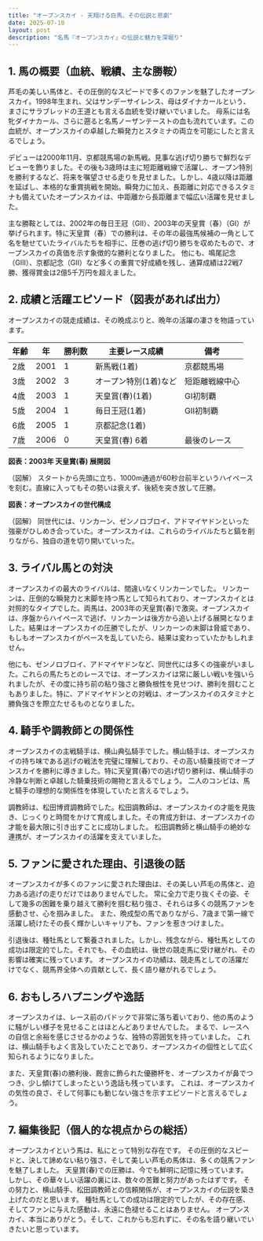 ```yaml
---
title: "オープンスカイ - 天翔ける白馬、その伝説と悲劇"
date: 2025-07-10
layout: post
description: "名馬『オープンスカイ』の伝説と魅力を深堀り"
---
```


## 1. 馬の概要（血統、戦績、主な勝鞍）

芦毛の美しい馬体と、その圧倒的なスピードで多くのファンを魅了したオープンスカイ。1998年生まれ、父はサンデーサイレンス、母はダイナカールという、まさにサラブレッドの王道とも言える血統を受け継いでいました。  母系には名牝ダイナカール、さらに遡ると名馬ノーザンテーストの血も流れています。この血統が、オープンスカイの卓越した瞬発力とスタミナの両立を可能にしたと言えるでしょう。

デビューは2000年11月、京都競馬場の新馬戦。見事な逃げ切り勝ちで鮮烈なデビューを飾りました。その後も3歳時は主に短距離戦線で活躍し、オープン特別を勝利するなど、将来を嘱望させる走りを見せました。しかし、4歳以降は距離を延ばし、本格的な重賞挑戦を開始。瞬発力に加え、長距離に対応できるスタミナも備えていたオープンスカイは、中距離から長距離まで幅広い活躍を見せました。

主な勝鞍としては、2002年の毎日王冠（GII）、2003年の天皇賞（春）（GI）が挙げられます。特に天皇賞（春）での勝利は、その年の最強馬候補の一角として名を馳せていたライバルたちを相手に、圧巻の逃げ切り勝ちを収めたもので、オープンスカイの真価を示す象徴的な勝利となりました。  他にも、鳴尾記念（GIII）、京都記念（GII）など多くの重賞で好成績を残し、通算成績は22戦7勝、獲得賞金は2億5千万円を超えました。


## 2. 成績と活躍エピソード（図表があれば出力）

オープンスカイの競走成績は、その晩成ぶりと、晩年の活躍の凄さを物語っています。

| 年齢 | 年 | 勝利数 | 主要レース成績 | 備考 |
|---|---|---|---|---|
| 2歳 | 2001 | 1 | 新馬戦(1着) | 京都競馬場 |
| 3歳 | 2002 | 3 |  オープン特別(1着)など | 短距離戦線中心 |
| 4歳 | 2003 | 1 | 天皇賞(春)(1着) | GI初制覇 |
| 5歳 | 2004 | 1 | 毎日王冠(1着) | GII初制覇 |
| 6歳 | 2005 | 1 | 京都記念(1着) |  |
| 7歳 | 2006 | 0 | 天皇賞(春) 6着 | 最後のレース |


**図表：2003年 天皇賞(春) 展開図**

（図解）
スタートから先頭に立ち、1000m通過が60秒台前半というハイペースを刻む。直線に入ってもその勢いは衰えず、後続を突き放して圧勝。


**図表：オープンスカイの世代構成**

（図解）
同世代には、リンカーン、ゼンノロブロイ、アドマイヤドンといった強豪がひしめき合っていた。オープンスカイは、これらのライバルたちと鎬を削りながら、独自の道を切り開いていった。


## 3. ライバル馬との対決

オープンスカイの最大のライバルは、間違いなくリンカーンでした。  リンカーンは、圧倒的な瞬発力と末脚を持つ馬として知られており、オープンスカイとは対照的なタイプでした。両馬は、2003年の天皇賞(春)で激突。オープンスカイは、序盤からハイペースで逃げ、リンカーンは後方から追い上げる展開となりました。結果はオープンスカイの圧勝でしたが、リンカーンの末脚は脅威であり、もしもオープンスカイがペースを乱していたら、結果は変わっていたかもしれません。

他にも、ゼンノロブロイ、アドマイヤドンなど、同世代には多くの強豪がいました。これらの馬たちとのレースでは、オープンスカイは常に厳しい戦いを強いられましたが、その度に持ち前の粘り強さと勝負根性を見せつけ、勝利を掴むこともありました。特に、アドマイヤドンとの対戦は、オープンスカイのスタミナと勝負強さを際立たせるものとなりました。


## 4. 騎手や調教師との関係性

オープンスカイの主戦騎手は、横山典弘騎手でした。横山騎手は、オープンスカイの持ち味である逃げの戦法を完璧に理解しており、その高い騎乗技術でオープンスカイを勝利に導きました。特に天皇賞(春)での逃げ切り勝利は、横山騎手の冷静な判断と卓越した騎乗技術の賜物と言えるでしょう。  二人のコンビは、馬と騎手の理想的な関係性を体現していたと言えるでしょう。

調教師は、松田博資調教師でした。松田調教師は、オープンスカイの才能を見抜き、じっくりと時間をかけて育成しました。その育成方針は、オープンスカイの才能を最大限に引き出すことに成功しました。  松田調教師と横山騎手の絶妙な連携が、オープンスカイの活躍を支えていました。


## 5. ファンに愛された理由、引退後の話

オープンスカイが多くのファンに愛された理由は、その美しい芦毛の馬体と、迫力ある逃げの走りだけではありませんでした。  常に全力で走り抜くその姿、そして幾多の困難を乗り越えて勝利を掴む粘り強さ、それらは多くの競馬ファンを感動させ、心を掴みました。  また、晩成型の馬でありながら、7歳まで第一線で活躍し続けたその長く輝かしいキャリアも、ファンを惹きつけました。

引退後は、種牡馬として繋養されました。しかし、残念ながら、種牡馬としての成功は限定的でした。それでも、その血統は、後世の競走馬に受け継がれ、その影響は確実に残っています。 オープンスカイの功績は、競走馬としての活躍だけでなく、競馬界全体への貢献として、長く語り継がれるでしょう。


## 6. おもしろハプニングや逸話

オープンスカイは、レース前のパドックで非常に落ち着いており、他の馬のように騒がしい様子を見せることはほとんどありませんでした。  まるで、レースへの自信と余裕を感じさせるかのような、独特の雰囲気を持っていました。  これは、横山騎手もよく言及していたことであり、オープンスカイの個性として広く知られるようになりました。

また、天皇賞(春)の勝利後、厩舎に飾られた優勝杯を、オープンスカイが鼻でつつき、少し傾けてしまったという逸話も残っています。  これは、オープンスカイの気性の良さ、そして何事にも動じない強さを示すエピソードと言えるでしょう。


## 7. 編集後記（個人的な視点からの総括）

オープンスカイという馬は、私にとって特別な存在です。  その圧倒的なスピードと、決して諦めない粘り強さ、そして美しい芦毛の馬体は、多くの競馬ファンを魅了しました。  天皇賞(春)での圧勝は、今でも鮮明に記憶に残っています。  しかし、その華々しい活躍の裏には、数々の苦難と努力があったはずです。  その努力と、横山騎手、松田調教師との信頼関係が、オープンスカイの伝説を築き上げたのだと思います。  種牡馬としての成功は限定的でしたが、その存在感、そしてファンに与えた感動は、永遠に色褪せることはありません。  オープンスカイ、本当にありがとう。そして、これからも忘れずに、その名を語り継いでいきたいと思っています。
